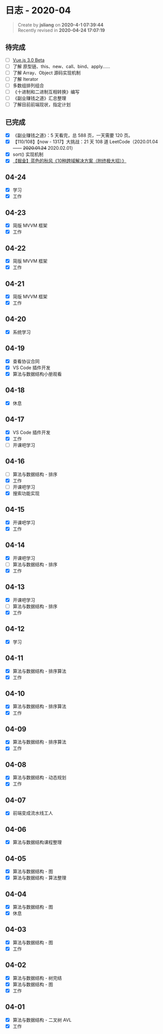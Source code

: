 日志 - 2020-04
===

> Create by **jsliang** on **2020-4-1 07:39:44**  
> Recently revised in **2020-04-24 17:07:19**

## 待完成

* [ ] [Vue.js 3.0 Beta](https://juejin.im/e/vue-3)
* [ ] 了解 原型链、this、new、call、bind、apply……
* [ ] 了解 Array、Object 源码实现机制
* [ ] 了解 Iterator
* [ ] 多数组排列组合
* [ ] 《十进制和二进制互相转换》编写
* [ ] 《副业赚钱之道》汇总整理
* [ ] 了解目前前端现状，指定计划

## 已完成

* [x] 《副业赚钱之道》：5 天看完，总 588 页，一天需要 120 页。
* [x] 【110/108】【now - 1317】大挑战：21 天 108 道 LeetCode（2020.01.04 —— ~~2020.01.24~~ 2020.02.01）
* [x] sort() 实现机制
* [x] [【掘金】蓝色的秋风《10种跨域解决方案（附终极大招）》](https://juejin.im/post/5e948bbbf265da47f2561705)

## 04-24

* [x] 学习
* [x] 工作

## 04-23

* [x] 简版 MVVM 框架
* [x] 工作

## 04-22

* [x] 简版 MVVM 框架
* [x] 工作

## 04-21

* [x] 简版 MVVM 框架
* [x] 工作

## 04-20

* [x] 系统学习

## 04-19

* [x] 查看协议合同
* [x] VS Code 插件开发
* [x] 算法与数据结构小册观看

## 04-18

* [x] 休息

## 04-17

* [x] VS Code 插件开发
* [x] 工作
* [ ] 开课吧学习

## 04-16

* [ ] 算法与数据结构 - 排序
* [x] 工作
* [ ] 开课吧学习
* [x] 搜索功能实现

## 04-15

* [x] 开课吧学习
* [x] 工作

## 04-14

* [x] 开课吧学习
* [ ] 算法与数据结构 - 排序
* [x] 工作

## 04-13

* [x] 开课吧学习
* [ ] 算法与数据结构 - 排序
* [x] 工作

## 04-12

* [x] 学习

## 04-11

* [x] 算法与数据结构 - 排序算法
* [x] 工作

## 04-10

* [x] 算法与数据结构 - 排序算法
* [x] 工作

## 04-09

* [x] 算法与数据结构 - 排序算法
* [x] 工作

## 04-08

* [x] 算法与数据结构 - 动态规划
* [x] 工作

## 04-07

* [x] 前端变成流水线工人

## 04-06

* [x] 算法与数据结构课程整理

## 04-05

* [x] 算法与数据结构 - 图
* [x] 算法与数据结构 - 算法整理

## 04-04

* [x] 算法与数据结构 - 图
* [x] 休息

## 04-03

* [x] 算法与数据结构 - 图
* [x] 工作

## 04-02

* [x] 算法与数据结构 - 树完结
* [x] 算法与数据结构 - 图
* [x] 工作

## 04-01

* [x] 算法与数据结构 - 二叉树 AVL
* [x] 工作

